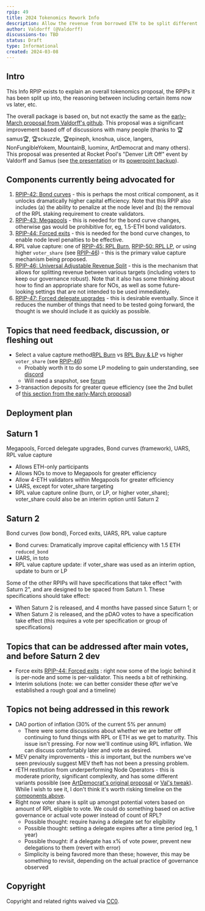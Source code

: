 ```yaml
---
rpip: 49
title: 2024 Tokenomics Rework Info
description: Allow the revenue from borrowed ETH to be split different ways
author: Valdorff (@Valdorff)
discussions-to: TBD
status: Draft
type: Informational
created: 2024-03-08
---
```


## Intro
This Info RPIP exists to explain an overall tokenomics proposal, the RPIPs it has been split up into, the reasoning between including certain items now vs later, etc.

The overall package is based on, but not exactly the same as the [early-March proposal from Valdorff's github](../assets/rpip-49/readme.md). This proposal was a significant improvement based off of discussions with many people (thanks to 🏆samus🏆, 🏆sckuzzle, 🏆epineph, knoshua, uisce, langers, NonFungibleYokem, MountainB, luominx, ArtDemocrat and many others). This proposal was presented at Rocket Pool's "Denver Lift Off" event by Valdorff and Samus (see [the presentation](https://docs.google.com/presentation/d/12WRXuZktEtViwBWxFwm8OHpwpgoOpAF01859o0jGkiw) or its [powerpoint backup](../assets/rpip-49/On%20The%20Horizon%20(backup%20version).pptx)).

## Components currently being advocated for
1. [RPIP-42: Bond curves](RPIP-42.md) - this is perhaps the most critical component, as it unlocks dramatically higher capital efficiency. Note that this RPIP also includes (a) the ability to penalize at the node level and (b) the removal of the RPL staking requirement to create validators.
2. [RPIP-43: Megapools](RPIP-43.md) - this is needed for the bond curve changes, otherwise gas would be prohibitive for, eg, 1.5-ETH bond validators.
3. [RPIP-44: Forced exits](RPIP-44.md) - this is needed for the bond curve changes, to enable node level penalties to be effective.
4. RPL value capture: one of [RPIP-45: RPL Burn](RPIP-45.md), [RPIP-50: RPL LP](RPIP-50.md), or using higher `voter_share` (see [RPIP-46](RPIP-46.md)) - this is the primary value capture mechanism being proposed.
5. [RPIP-46: Universal Adjustable Revenue Split](RPIP-46.md) - this is the mechanism that allows for splitting revenue between various targets (including voters to keep our governance robust). Note that it also has some thinking about how to find an appropriate share for NOs, as well as some future-looking settings that are not intended to be used immediately.
6. [RPIP-47: Forced delegate upgrades](RPIP-47.md) - this is desirable eventually. Since it reduces the number of things that need to be tested going forward, the thought is we should include it as quickly as possible.

## Topics that need feedback, discussion, or fleshing out
- Select a value capture method[RPL Burn](RPIP-45.md) vs [RPL Buy & LP](RPIP-50.md) vs higher `voter_share` (see [RPIP-46](RPIP-46.md))
  - Probably worth it to do some LP modeling to gain understanding, see [discord](https://discord.com/channels/405159462932971535/1215788197842255972/1224125945191989349)
  - Will need a snapshot, see [forum](https://dao.rocketpool.net/t/tokenomic-rework-vibe-check-surplus-revenue-redistribution/2912/11)
- 3-transaction deposits for greater queue efficiency (see the 2nd bullet of [this section from the early-March proposal](../assets/rpip-49/readme_tier3.md#other-considerations>))

## Deployment plan

## Saturn 1
Megapools, Forced delegate upgrades, Bond curves (framework), UARS, RPL value capture
  - Allows ETH-only participants
  - Allows NOs to move to Megapools for greater efficiency
  - Allow 4-ETH validators within Megapools for greater efficiency
  - UARS, except for voter_share targeting
  - RPL value capture online (burn, or LP, or higher voter_share); voter_share could also be an interim option until Saturn 2

## Saturn 2
Bond curves (low bond), Forced exits, UARS, RPL value capture
  - Bond curves: Dramatically improve capital efficiency with 1.5 ETH `reduced_bond`
  - UARS, in toto
  - RPL value capture update: if voter_share was used as an interim option, update to burn or LP 

Some of the other RPIPs will have specifications that take effect "with Saturn 2", and are designed to be spaced from Saturn 1.
These specifications should take effect:
- When Saturn 2 is released, and 4 months have passed since Saturn 1; or
- When Saturn 2 is released, and the pDAO votes to have a specification take effect (this requires a vote per specification or group of specifications)

## Topics that can be addressed after main votes, and before Saturn 2 dev
- Force exits [RPIP-44: Forced exits](RPIP-44.md) : right now some of the logic behind it is per-node and some is per-validator. This needs a bit of rethinking.
- Interim solutions (note: we can better consider these _after_ we've established a rough goal and a timeline)

## Topics not being addressed in this rework
- DAO portion of inflation (30% of the current 5% per annum)
  - There were some discussions about whether we are better off continuing to fund things with RPL or ETH as we get to maturity. This issue isn't pressing. For now we'll continue using RPL inflation. We can discuss comfortably later and vote as desired.
- MEV penalty improvements - this _is_ important, but the numbers we've seen previously suggest MEV theft has not been a pressing problem.
- rETH restitution from underperforming Node Operators - this is moderate priority, significant complexity, and has some different variants possible (see [ArtDemocrat's original proposal](https://dao.rocketpool.net/t/rapid-research-incubator-submission-reth-protection-through-rpl-rerouting-deflation/2599) or [Val's tweak](https://dao.rocketpool.net/t/rapid-research-incubator-submission-reth-protection-through-rpl-rerouting-deflation/2599)). While I wish to see it, I don't think it's worth risking timeline on the [components above](#components-currently-being-advocated-for).
- Right now voter share is split up amongst potential voters based on amount of RPL eligible to vote. We could do something based on active governance or actual vote power instead of count of RPL?
  - Possible thought: require having a delegate set for eligibility
  - Possible thought: setting a delegate expires after a time period (eg, 1 year)
  - Possible thought: if a delegate has x% of vote power, prevent new delegations to them (revert with error)
  - Simplicity is being favored more than these; however, this may be something to revisit, depending on the actual practice of governance observed

## Copyright
Copyright and related rights waived via [CC0](https://creativecommons.org/publicdomain/zero/1.0/).
